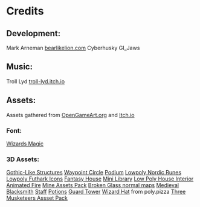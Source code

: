 # Credits

## Development:
Mark Arneman [bearlikelion.com](https://bearlikelion.com)
Cyberhusky
GI_Jaws


## Music:
Troll Lyd [troll-lyd.itch.io](https://troll-lyd.itch.io/)


## Assets:
Assets gathered from [OpenGameArt.org](https://opengameart.org/) and [Itch.io](https://itch.io/)

### Font:
[Wizards Magic](https://www.dafont.com/wizards-magic.font)

### 3D Assets:
[Gothic-Like Structures](https://loafbrr.itch.io/gothic-like-structures)
[Waypoint Circle](https://opengameart.org/content/way-point-circle)
[Podium](https://opengameart.org/content/podium)
[Lowpoly Nordic Runes](https://opengameart.org/content/lowpoly-nordic-runes-icons)
[Lowpoly Futhark Icons](https://opengameart.org/content/lowpoly-futhark-icons)
[Fantasy House](https://comic-and-sons.itch.io/low-poly-fantasy-house)
[Mini Library](https://opengameart.org/content/mini-library)
[Low Poly House Interior](https://opengameart.org/content/low-poly-house-interior)
[Animated Fire](https://opengameart.org/content/animated-fires)
[Mine Assets Pack](https://opengameart.org/content/free-mine-assets-pack)
[Broken Glass normal maps](https://opengameart.org/content/broken-glass-batch-of-7-seamless-textures-with-normalmaps)
[Medieval Blacksmith](https://opengameart.org/content/medieval-blacksmith-interior)
[Staff](https://opengameart.org/content/staff-1)
[Potions](https://opengameart.org/content/potions)
[Guard Tower](https://opengameart.org/content/guard-tower)
[Wizard Hat](https://poly.pizza/m/7VVumyY7L_u) from poly.pizza
[Three Musketeers Assset Pack](https://louis-tudge.itch.io/the-three-musketeers-asset-pack-scene)
